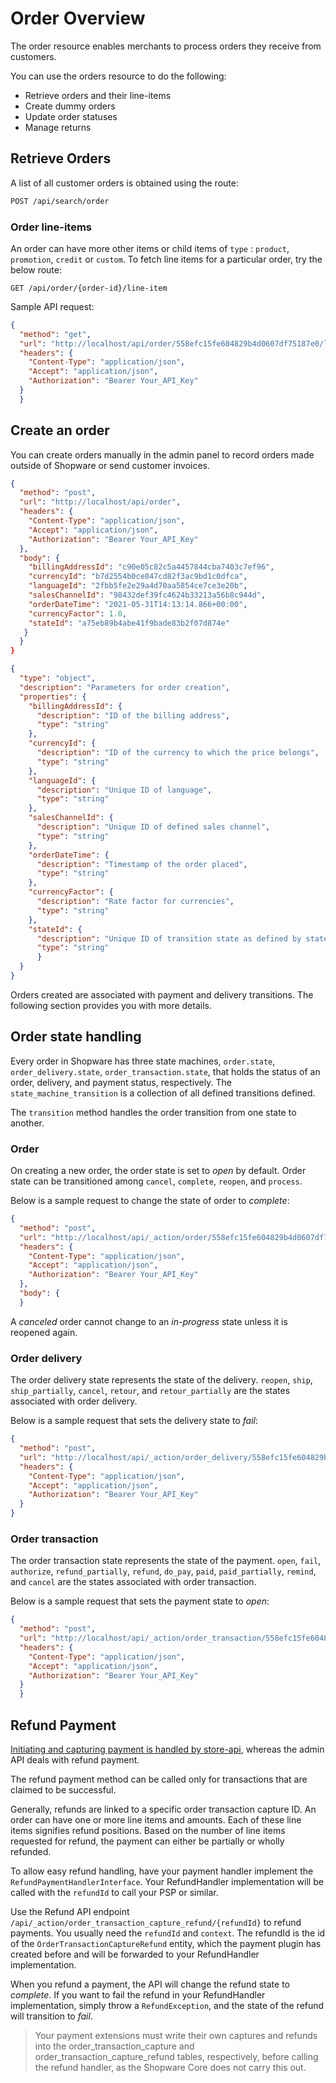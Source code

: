 # Order Overview

The order resource enables merchants to process orders they receive from customers.

You can use the orders resource to do the following:

* Retrieve orders and their line-items
* Create dummy orders 
* Update order statuses
* Manage returns

## Retrieve Orders

A list of all customer orders is obtained using the route:

``` markdown
POST /api/search/order
```

### Order line-items

An order can have more other items or child items of `type` : `product`, `promotion`, `credit` or `custom`. To fetch line items for a particular order, try the below route:

```text
GET /api/order/{order-id}/line-item
```
Sample API request:

```json http
{
  "method": "get",
  "url": "http://localhost/api/order/558efc15fe604829b4d0607df75187e0/line-item",
  "headers": {
    "Content-Type": "application/json",
    "Accept": "application/json",
    "Authorization": "Bearer Your_API_Key"
  }
  }
```

## Create an order

You can create orders manually in the admin panel to record orders made outside of Shopware or send customer invoices.

```json http
{
  "method": "post",
  "url": "http://localhost/api/order",
  "headers": {
    "Content-Type": "application/json",
    "Accept": "application/json",
    "Authorization": "Bearer Your_API_Key"
  },
  "body": {
    "billingAddressId": "c90e05c82c5a4457844cba7403c7ef96",
    "currencyId": "b7d2554b0ce847cd82f3ac9bd1c0dfca",
    "languageId": "2fbb5fe2e29a4d70aa5854ce7ce3e20b",
    "salesChannelId": "98432def39fc4624b33213a56b8c944d",
    "orderDateTime": "2021-05-31T14:13:14.866+00:00",
    "currencyFactor": 1.0,
    "stateId": "a75eb89b4abe41f9bade83b2f07d874e"
   }
  }
}
``` 

```json json_schema
{
  "type": "object",
  "description": "Parameters for order creation",
  "properties": {
    "billingAddressId": {
      "description": "ID of the billing address",
      "type": "string"
    },
    "currencyId": {
      "description": "ID of the currency to which the price belongs",
      "type": "string"
    },
    "languageId": {
      "description": "Unique ID of language",
      "type": "string"
    },
    "salesChannelId": {
      "description": "Unique ID of defined sales channel",
      "type": "string"
    },
    "orderDateTime": {
      "description": "Timestamp of the order placed",
      "type": "string"
    },
    "currencyFactor": {
      "description": "Rate factor for currencies",
      "type": "string"
    },
    "stateId": {
      "description": "Unique ID of transition state as defined by state machine",
      "type": "string"
      }
  }
}
```

Orders created are associated with payment and delivery transitions. The following section provides you with more details.

## Order state handling

Every order in Shopware has three state machines, `order.state`, `order_delivery.state`, `order_transaction.state`, that holds the status of an order, delivery, and payment status, respectively. The `state_machine_transition` is a collection of all defined transitions defined.

The `transition` method handles the order transition from one state to another.

### Order

On creating a new order, the order state is set to *open* by default. Order state can be transitioned among `cancel`, `complete`, `reopen`, and `process`. 

Below is a sample request to change the state of order to *complete*:

```json http
{
  "method": "post",
  "url": "http://localhost/api/_action/order/558efc15fe604829b4d0607df75187e0/state/complete",
  "headers": {
    "Content-Type": "application/json",
    "Accept": "application/json",
    "Authorization": "Bearer Your_API_Key"
  },
  "body": {
  }
```
A *canceled* order cannot change to an *in-progress* state unless it is reopened again.

### Order delivery

The order delivery state represents the state of the delivery. `reopen`, `ship`, `ship_partially`, `cancel`, `retour`, and `retour_partially` are the states associated with order delivery.

Below is a sample request that sets the delivery state to *fail*:

```json http
{
  "method": "post",
  "url": "http://localhost/api/_action/order_delivery/558efc15fe604829b4d0607df75187e0/state/fail",
  "headers": {
    "Content-Type": "application/json",
    "Accept": "application/json",
    "Authorization": "Bearer Your_API_Key"
  }
}
```

### Order transaction

The order transaction state represents the state of the payment. `open`, `fail`, `authorize`, `refund_partially`, `refund`, `do_pay`, `paid`, `paid_partially`, `remind`,  and `cancel` are the states associated with order transaction.

Below is a sample request that sets the payment state to *open*:

```json http
{
  "method": "post",
  "url": "http://localhost/api/_action/order_transaction/558efc15fe604829b4d0607df75187e0/state/open",
  "headers": {
    "Content-Type": "application/json",
    "Accept": "application/json",
    "Authorization": "Bearer Your_API_Key"
  }
  }
```  

## Refund Payment

[Initiating and capturing payment is handled by store-api](https://shopware.stoplight.io/docs/store-api/8218801e50fe5-handling-the-payment), whereas the admin API deals with refund payment.

The refund payment method can be called only for transactions that are claimed to be successful. 

Generally, refunds are linked to a specific order transaction capture ID. An order can have one or more line items and amounts. Each of these line items signifies refund positions. Based on the number of line items requested for refund, the payment can either be partially or wholly refunded.

To allow easy refund handling, have your payment handler implement the `RefundPaymentHandlerInterface`. Your RefundHandler implementation will be called with the `refundId` to call your PSP or similar.

Use the Refund API endpoint `/api/_action/order_transaction_capture_refund/{refundId}`  to refund payments. You usually need the `refundId` and `context`. The refundId is the id of the `OrderTransactionCaptureRefund` entity, which the payment plugin has created before and will be forwarded to your RefundHandler implementation.

When you refund a payment, the API will change the refund state to *complete*. If you want to fail the refund in your RefundHandler implementation, simply throw a `RefundException`, and the state of the refund will transition to *fail*.
  
> Your payment extensions must write their own captures and refunds into the order_transaction_capture and order_transaction_capture_refund tables, respectively, before calling the refund handler, as the Shopware Core does not carry this out.
